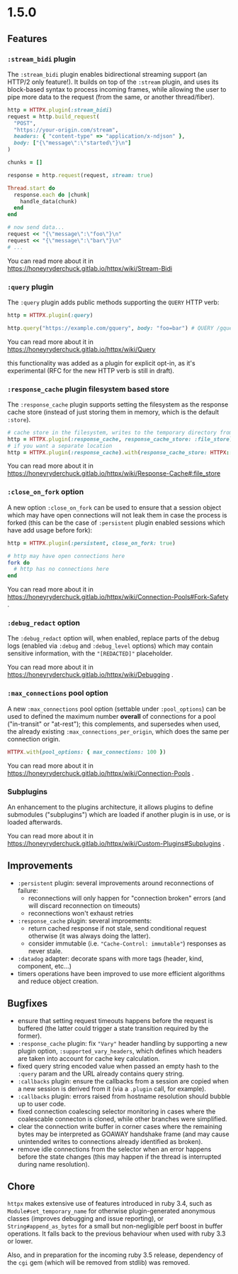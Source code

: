 # 1.5.0

## Features

### `:stream_bidi` plugin

The `:stream_bidi` plugin enables bidirectional streaming support (an HTTP/2 only feature!). It builds on top of the `:stream` plugin, and uses its block-based syntax to process incoming frames, while allowing the user to pipe more data to the request (from the same, or another thread/fiber).

```ruby
http = HTTPX.plugin(:stream_bidi)
request = http.build_request(
  "POST",
  "https://your-origin.com/stream",
  headers: { "content-type" => "application/x-ndjson" },
  body: ["{\"message\":\"started\"}\n"]
)

chunks = []

response = http.request(request, stream: true)

Thread.start do
  response.each do |chunk|
    handle_data(chunk)
  end
end

# now send data...
request << "{\"message\":\"foo\"}\n"
request << "{\"message\":\"bar\"}\n"
# ...
```

You can read more about it in https://honeyryderchuck.gitlab.io/httpx/wiki/Stream-Bidi

### `:query` plugin

The `:query` plugin adds public methods supporting the `QUERY` HTTP verb:

```ruby
http = HTTPX.plugin(:query)

http.query("https://example.com/gquery", body: "foo=bar") # QUERY /gquery ....
```

You can read more about it in https://honeyryderchuck.gitlab.io/httpx/wiki/Query

this functionality was added as a plugin for explicit opt-in, as it's experimental (RFC for the new HTTP verb is still in draft).

### `:response_cache` plugin filesystem based store

The `:response_cache` plugin supports setting the filesystem as the response cache store (instead of just storing them in memory, which is the default `:store`).

```ruby
# cache store in the filesystem, writes to the temporary directory from the OS
http = HTTPX.plugin(:response_cache, response_cache_store: :file_store)
# if you want a separate location
http = HTTPX.plugin(:response_cache).with(response_cache_store: HTTPX::Plugins::ResponseCache::FileStore.new("/path/to/dir"))
```

You can read more about it in https://honeyryderchuck.gitlab.io/httpx/wiki/Response-Cache#:file_store

### `:close_on_fork` option

A new option `:close_on_fork` can be used to ensure that a session object which may have open connections will not leak them in case the process is forked (this can be the case of `:persistent` plugin enabled sessions which have add usage before fork):

```ruby
http = HTTPX.plugin(:persistent, close_on_fork: true)

# http may have open connections here
fork do
  # http has no connections here
end
```

You can read more about it in https://honeyryderchuck.gitlab.io/httpx/wiki/Connection-Pools#Fork-Safety .

### `:debug_redact` option

The `:debug_redact` option will, when enabled, replace parts of the debug logs (enabled via `:debug` and `:debug_level` options) which may contain sensitive information, with the `"[REDACTED]"` placeholder.

You can read more about it in https://honeyryderchuck.gitlab.io/httpx/wiki/Debugging .

### `:max_connections` pool option

A new `:max_connections` pool option (settable under `:pool_options`) can be used to defined the maximum number **overall** of connections for a pool ("in-transit" or "at-rest"); this complements, and supersedes when used, the already existing `:max_connections_per_origin`, which does the same per connection origin.

```ruby
HTTPX.with(pool_options: { max_connections: 100 })
```

You can read more about it in https://honeyryderchuck.gitlab.io/httpx/wiki/Connection-Pools .

### Subplugins

An enhancement to the plugins architecture, it allows plugins to define submodules ("subplugins") which are loaded if another plugin is in use, or is loaded afterwards.

You can read more about it in https://honeyryderchuck.gitlab.io/httpx/wiki/Custom-Plugins#Subplugins .

## Improvements

* `:persistent` plugin: several improvements around reconnections of failure:
  * reconnections will only happen for "connection broken" errors (and will discard reconnection on timeouts)
  * reconnections won't exhaust retries
* `:response_cache` plugin: several improements:
  * return cached response if not stale, send conditional request otherwise (it was always doing the latter).
  * consider immutable (i.e. `"Cache-Control: immutable"`) responses as never stale.
* `:datadog` adapter: decorate spans with more tags (header, kind, component, etc...)
* timers operations have been improved to use more efficient algorithms and reduce object creation.

## Bugfixes

* ensure that setting request timeouts happens before the request is buffered (the latter could trigger a state transition required by the former).
* `:response_cache` plugin: fix `"Vary"` header handling by supporting a new plugin option, `:supported_vary_headers`, which defines which headers are taken into account for cache key calculation.
* fixed query string encoded value when passed an empty hash to the `:query` param and the URL already contains query string.
* `:callbacks` plugin: ensure the callbacks from a session are copied when a new session is derived from it (via a `.plugin` call, for example).
* `:callbacks` plugin: errors raised from hostname resolution should bubble up to user code.
* fixed connection coalescing selector monitoring in cases where the coalescable connecton is cloned, while other branches were simplified.
* clear the connection write buffer in corner cases where the remaining bytes may be interpreted as GOAWAY handshake frame (and may cause unintended writes to connections already identified as broken).
* remove idle connections from the selector when an error happens before the state changes (this may happen if the thread is interrupted during name resolution).

## Chore

`httpx` makes extensive use of features introduced in ruby 3.4, such as `Module#set_temporary_name` for otherwise plugin-generated anonymous classes (improves debugging and issue reporting), or `String#append_as_bytes` for a small but non-negligible perf boost in buffer operations. It falls back to the previous behaviour when used with ruby 3.3 or lower.

Also, and in preparation for the incoming ruby 3.5 release, dependency of the `cgi` gem (which will be removed from stdlib) was removed.